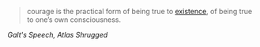 > courage is the practical form of being true to [existence](existence.md), of being true to one’s own consciousness.

*Galt's Speech, Atlas Shrugged*
